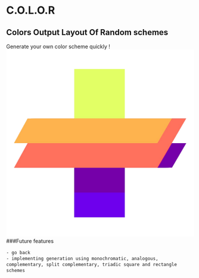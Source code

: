 # C.O.L.O.R
Colors Output Layout Of Random schemes
---
Generate your own color scheme quickly !
![MicaClient++ banner](./images/logov2.png)
###Future features
```
- go back
- implementing generation using monochromatic, analogous, complementary, split complementary, triadic square and rectangle schemes
```